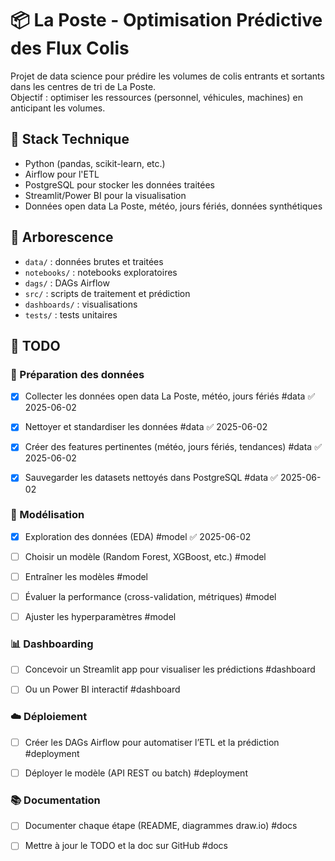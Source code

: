 # 📦 La Poste - Optimisation Prédictive des Flux Colis

Projet de data science pour prédire les volumes de colis entrants et sortants dans les centres de tri de La Poste.  
Objectif : optimiser les ressources (personnel, véhicules, machines) en anticipant les volumes.

## 🚀 Stack Technique
- Python (pandas, scikit-learn, etc.)
- Airflow pour l'ETL
- PostgreSQL pour stocker les données traitées
- Streamlit/Power BI pour la visualisation
- Données open data La Poste, météo, jours fériés, données synthétiques

## 📁 Arborescence
- `data/` : données brutes et traitées
- `notebooks/` : notebooks exploratoires
- `dags/` : DAGs Airflow
- `src/` : scripts de traitement et prédiction
- `dashboards/` : visualisations
- `tests/` : tests unitaires

## 📌 TODO
### 📁 Préparation des données

- [x] Collecter les données open data La Poste, météo, jours fériés #data ✅ 2025-06-02
    
- [x] Nettoyer et standardiser les données #data ✅ 2025-06-02
    
- [x] Créer des features pertinentes (météo, jours fériés, tendances) #data ✅ 2025-06-02
    
- [x] Sauvegarder les datasets nettoyés dans PostgreSQL #data ✅ 2025-06-02
    

### 🤖 Modélisation

- [x] Exploration des données (EDA) #model ✅ 2025-06-02
    
- [ ] Choisir un modèle (Random Forest, XGBoost, etc.) #model
    
- [ ] Entraîner les modèles #model
    
- [ ] Évaluer la performance (cross-validation, métriques) #model
    
- [ ] Ajuster les hyperparamètres #model
    

### 📊 Dashboarding

- [ ] Concevoir un Streamlit app pour visualiser les prédictions #dashboard
    
- [ ] Ou un Power BI interactif #dashboard
    

### ☁️ Déploiement

- [ ] Créer les DAGs Airflow pour automatiser l’ETL et la prédiction #deployment
    
- [ ] Déployer le modèle (API REST ou batch) #deployment
    

### 📚 Documentation

- [ ] Documenter chaque étape (README, diagrammes draw.io) #docs
    
- [ ] Mettre à jour le TODO et la doc sur GitHub #docs
